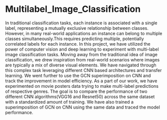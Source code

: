 # Multilabel_Image_Classification
In traditional classification tasks, each instance is associated with a single label, representing a mutually exclusive relationship between classes. However, in many real-world applications an instance can belong to multiple classes simultaneously.This requires predicting multiple, potentially correlated labels for each instance. In this project, we have utilized the power of computer vision and deep learning  to experiment with multi-label image classification tasks. Moving away from the traditional idea of image classification, we drew inspiration from real-world scenarios where images are typically a mix of diverse visual elements. We have navigated through this complex task leveraging  different CNN based architectures and transfer learning. We went further to use the GCN superimposition on CNN and track the improvement in model efficiency.
As a part of our work, we have experimented on movie posters data trying to make multi-label predictions of respective genres. The goal is to compare the performance of two different CNN algorithms(VGG16 and Resnet50) across the same dataset with a standardized amount of training. We have also trained a superimposition of GCN on CNN using  the same data and traced the model performance. 
